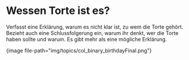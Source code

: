 # Wessen Torte ist es?

Verfasst eine Erklärung, warum es nicht klar ist, zu wem die Torte gehört. Bezieht auch eine Schlussfolgerung ein, warum ihr denkt, wer die Torte haben sollte und warum. Es gibt mehr als eine mögliche Erklärung.

{image file-path="img/topics/col_binary_birthdayFinal.png"}